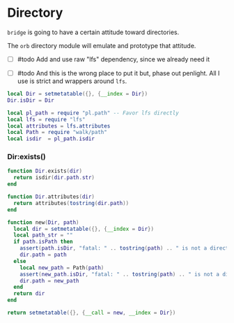 # Directory


``bridge`` is going to have a certain attitude toward directories.


The ``orb`` directory module will emulate and prototype that attitude.


- [ ] #todo  Add and use raw "lfs" dependency, since we already need it


- [ ] #todo  And this is the wrong place to put it but, phase out penlight.
             All I use is strict and wrappers around ``lfs``.

```lua
local Dir = setmetatable({}, {__index = Dir})
Dir.isDir = Dir
```
```lua
local pl_path = require "pl.path" -- Favor lfs directly
local lfs = require "lfs"
local attributes = lfs.attributes
local Path = require "walk/path"
local isdir  = pl_path.isdir
```
### Dir:exists()

```lua
function Dir.exists(dir)
  return isdir(dir.path.str)
end
```
```lua
function Dir.attributes(dir)
  return attributes(tostring(dir.path))
end
```
```lua
function new(Dir, path)
  local dir = setmetatable({}, {__index = Dir})
  local path_str = ""
  if path.isPath then
    assert(path.isDir, "fatal: " .. tostring(path) .. " is not a directory")
    dir.path = path
  else
    local new_path = Path(path)
    assert(new_path.isDir, "fatal: " .. tostring(path) .. " is not a directory")
    dir.path = new_path
  end
  return dir
end
```
```lua
return setmetatable({}, {__call = new, __index = Dir})
```
